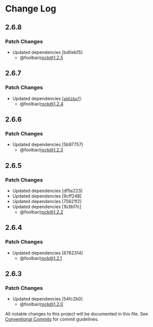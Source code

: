 # Change Log

## 2.6.8

### Patch Changes

- Updated dependencies [bd0eb15]
  - @foolbar/rock@1.2.5

## 2.6.7

### Patch Changes

- Updated dependencies [[`ab618a7`](https://github.com/foolsgoldbar/monorepo/commit/ab618a7ce5d95826a338253f646a1fe75f2f1ee1)]:
  - @foolbar/rock@1.2.4

## 2.6.6

### Patch Changes

- Updated dependencies [5b97757]
  - @foolbar/rock@1.2.3

## 2.6.5

### Patch Changes

- Updated dependencies [df5e223]
- Updated dependencies [9cff248]
- Updated dependencies [75621f2]
- Updated dependencies [1b3b17c]
  - @foolbar/rock@1.2.2

## 2.6.4

### Patch Changes

- Updated dependencies [6762314]
  - @foolbar/rock@1.2.1

## 2.6.3

### Patch Changes

- Updated dependencies [54fc2b0]
  - @foolbar/rock@1.2.0

All notable changes to this project will be documented in this file.
See [Conventional Commits](https://conventionalcommits.org) for commit guidelines.
